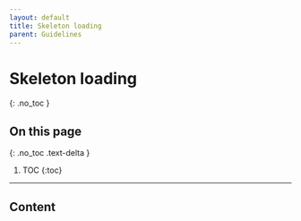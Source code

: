 ```yaml
---
layout: default
title: Skeleton loading
parent: Guidelines  
---
```


# Skeleton loading
{: .no_toc }

## On this page
{: .no_toc .text-delta }

1. TOC
{:toc}

---

## Content
